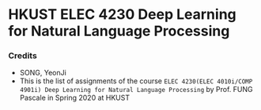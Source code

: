 # HKUST ELEC 4230 Deep Learning for Natural Language Processing

### Credits
* SONG, YeonJi
* This is the list of assignments of the course `ELEC 4230(ELEC 4010i/COMP 4901i) Deep Learning for Natural Language Processing` by Prof. FUNG Pascale in Spring 2020 at HKUST
